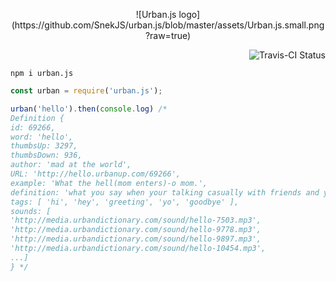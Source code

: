 <p align="center">
   ![Urban.js logo](https://github.com/SnekJS/urban.js/blob/master/assets/Urban.js.small.png?raw=true)
</p>

<p align="right">
  <img href="https://travis-ci.org/SnekJS/urban.js" src="https://travis-ci.org/SnekJS/urban.js.svg?branch=master" alt="Travis-CI Status"/>
</p>

`npm i urban.js`

```js
const urban = require('urban.js');

urban('hello').then(console.log) /*
Definition {
id: 69266,
word: 'hello',
thumbsUp: 3297,
thumbsDown: 936,
author: 'mad at the world',
URL: 'http://hello.urbanup.com/69266',
example: 'What the hell(mom enters)-o mom.',
definition: 'what you say when your talking casually with friends and your mom walks in the room',
tags: [ 'hi', 'hey', 'greeting', 'yo', 'goodbye' ],
sounds: [
'http://media.urbandictionary.com/sound/hello-7503.mp3',
'http://media.urbandictionary.com/sound/hello-9778.mp3',
'http://media.urbandictionary.com/sound/hello-9897.mp3',
'http://media.urbandictionary.com/sound/hello-10454.mp3',
...]
} */
```
